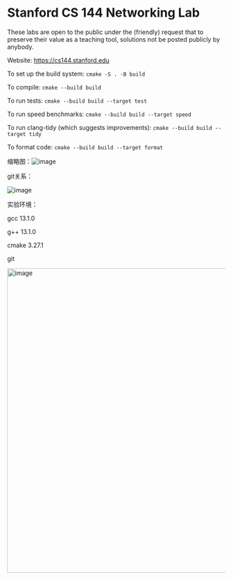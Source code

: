 Stanford CS 144 Networking Lab
==============================

These labs are open to the public under the (friendly) request that to
preserve their value as a teaching tool, solutions not be posted
publicly by anybody.

Website: https://cs144.stanford.edu

To set up the build system: `cmake -S . -B build`

To compile: `cmake --build build`

To run tests: `cmake --build build --target test`

To run speed benchmarks: `cmake --build build --target speed`

To run clang-tidy (which suggests improvements): `cmake --build build --target tidy`

To format code: `cmake --build build --target format`


缩略图：![image](https://github.com/yao-wu-yang/My_cs144/assets/115643176/e27e46a2-edea-4a1c-b417-a2035b13d948)

git关系：

![image](https://github.com/yao-wu-yang/My_cs144/assets/115643176/64cc8667-b630-4c07-9b79-305121021c3b)


实验环境：

gcc 13.1.0

g++ 13.1.0

cmake 3.27.1

git


<img width="701" alt="image" src="https://github.com/yao-wu-yang/My_cs144/assets/115643176/dbc8038c-14f0-4194-93ad-c57e7e3e651c">


